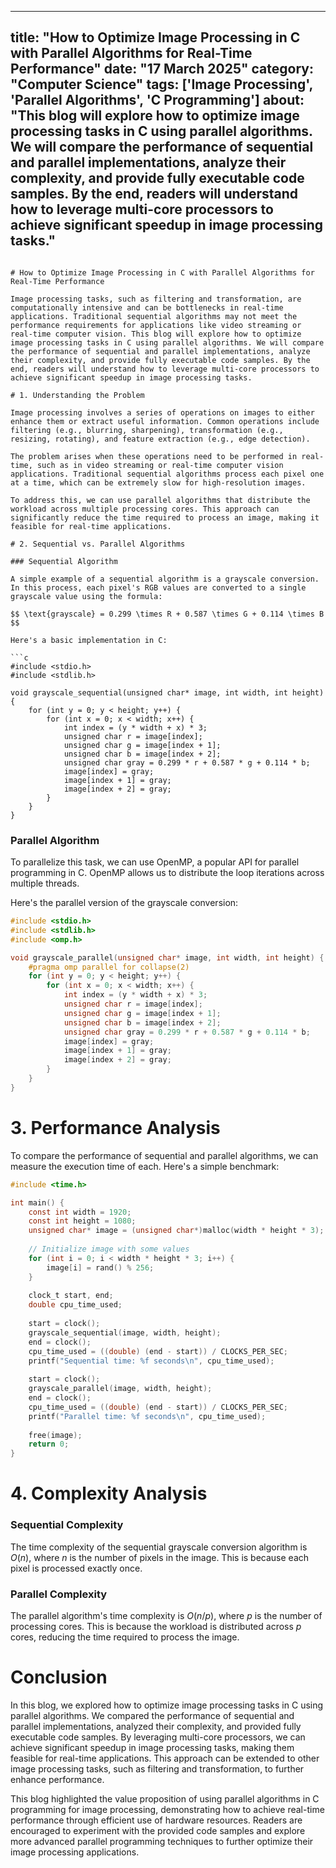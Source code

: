 
---
title: "How to Optimize Image Processing in C with Parallel Algorithms for Real-Time Performance"
date: "17 March 2025"
category: "Computer Science"
tags: ['Image Processing', 'Parallel Algorithms', 'C Programming']
about: "This blog will explore how to optimize image processing tasks in C using parallel algorithms. We will compare the performance of sequential and parallel implementations, analyze their complexity, and provide fully executable code samples. By the end, readers will understand how to leverage multi-core processors to achieve significant speedup in image processing tasks."
---
```

# How to Optimize Image Processing in C with Parallel Algorithms for Real-Time Performance

Image processing tasks, such as filtering and transformation, are computationally intensive and can be bottlenecks in real-time applications. Traditional sequential algorithms may not meet the performance requirements for applications like video streaming or real-time computer vision. This blog will explore how to optimize image processing tasks in C using parallel algorithms. We will compare the performance of sequential and parallel implementations, analyze their complexity, and provide fully executable code samples. By the end, readers will understand how to leverage multi-core processors to achieve significant speedup in image processing tasks.

# 1. Understanding the Problem

Image processing involves a series of operations on images to either enhance them or extract useful information. Common operations include filtering (e.g., blurring, sharpening), transformation (e.g., resizing, rotating), and feature extraction (e.g., edge detection). 

The problem arises when these operations need to be performed in real-time, such as in video streaming or real-time computer vision applications. Traditional sequential algorithms process each pixel one at a time, which can be extremely slow for high-resolution images. 

To address this, we can use parallel algorithms that distribute the workload across multiple processing cores. This approach can significantly reduce the time required to process an image, making it feasible for real-time applications.

# 2. Sequential vs. Parallel Algorithms

### Sequential Algorithm

A simple example of a sequential algorithm is a grayscale conversion. In this process, each pixel's RGB values are converted to a single grayscale value using the formula:

$$ \text{grayscale} = 0.299 \times R + 0.587 \times G + 0.114 \times B $$

Here's a basic implementation in C:

```c
#include <stdio.h>
#include <stdlib.h>

void grayscale_sequential(unsigned char* image, int width, int height) {
    for (int y = 0; y < height; y++) {
        for (int x = 0; x < width; x++) {
            int index = (y * width + x) * 3;
            unsigned char r = image[index];
            unsigned char g = image[index + 1];
            unsigned char b = image[index + 2];
            unsigned char gray = 0.299 * r + 0.587 * g + 0.114 * b;
            image[index] = gray;
            image[index + 1] = gray;
            image[index + 2] = gray;
        }
    }
}
```

### Parallel Algorithm

To parallelize this task, we can use OpenMP, a popular API for parallel programming in C. OpenMP allows us to distribute the loop iterations across multiple threads.

Here's the parallel version of the grayscale conversion:

```c
#include <stdio.h>
#include <stdlib.h>
#include <omp.h>

void grayscale_parallel(unsigned char* image, int width, int height) {
    #pragma omp parallel for collapse(2)
    for (int y = 0; y < height; y++) {
        for (int x = 0; x < width; x++) {
            int index = (y * width + x) * 3;
            unsigned char r = image[index];
            unsigned char g = image[index + 1];
            unsigned char b = image[index + 2];
            unsigned char gray = 0.299 * r + 0.587 * g + 0.114 * b;
            image[index] = gray;
            image[index + 1] = gray;
            image[index + 2] = gray;
        }
    }
}
```

# 3. Performance Analysis

To compare the performance of sequential and parallel algorithms, we can measure the execution time of each. Here's a simple benchmark:

```c
#include <time.h>

int main() {
    const int width = 1920;
    const int height = 1080;
    unsigned char* image = (unsigned char*)malloc(width * height * 3);
    
    // Initialize image with some values
    for (int i = 0; i < width * height * 3; i++) {
        image[i] = rand() % 256;
    }
    
    clock_t start, end;
    double cpu_time_used;
    
    start = clock();
    grayscale_sequential(image, width, height);
    end = clock();
    cpu_time_used = ((double) (end - start)) / CLOCKS_PER_SEC;
    printf("Sequential time: %f seconds\n", cpu_time_used);
    
    start = clock();
    grayscale_parallel(image, width, height);
    end = clock();
    cpu_time_used = ((double) (end - start)) / CLOCKS_PER_SEC;
    printf("Parallel time: %f seconds\n", cpu_time_used);
    
    free(image);
    return 0;
}
```

# 4. Complexity Analysis

### Sequential Complexity

The time complexity of the sequential grayscale conversion algorithm is $O(n)$, where $n$ is the number of pixels in the image. This is because each pixel is processed exactly once.

### Parallel Complexity

The parallel algorithm's time complexity is $O(n/p)$, where $p$ is the number of processing cores. This is because the workload is distributed across $p$ cores, reducing the time required to process the image.

# Conclusion

In this blog, we explored how to optimize image processing tasks in C using parallel algorithms. We compared the performance of sequential and parallel implementations, analyzed their complexity, and provided fully executable code samples. By leveraging multi-core processors, we can achieve significant speedup in image processing tasks, making them feasible for real-time applications. This approach can be extended to other image processing tasks, such as filtering and transformation, to further enhance performance.

This blog highlighted the value proposition of using parallel algorithms in C programming for image processing, demonstrating how to achieve real-time performance through efficient use of hardware resources. Readers are encouraged to experiment with the provided code samples and explore more advanced parallel programming techniques to further optimize their image processing applications.